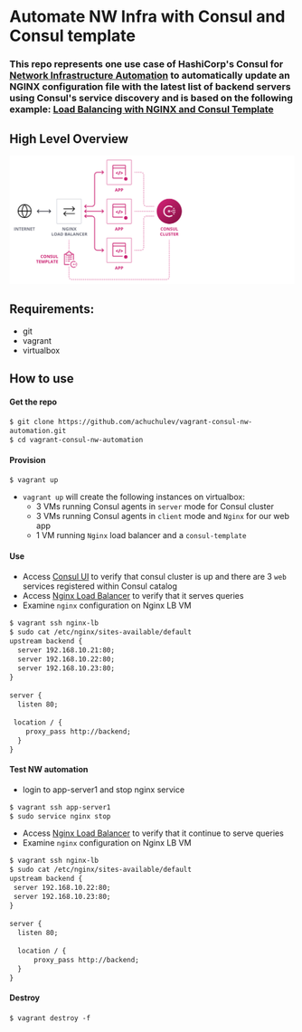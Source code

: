 # Automate NW Infra with Consul and Consul template 

### This repo represents one use case of HashiCorp's Consul for [Network Infrastructure Automation](https://www.consul.io/use-cases/network-infrastructure-automation) to automatically update an NGINX configuration file with the latest list of backend servers using Consul's service discovery and is based on the following example: [Load Balancing with NGINX and Consul Template](https://learn.hashicorp.com/tutorials/consul/load-balancing-nginx) 

## High Level Overview

<img src="diagram/consul-nginx-template-arch.PNG" />

## Requirements:

- git
- vagrant
- virtualbox

## How to use

#### Get the repo

```
$ git clone https://github.com/achuchulev/vagrant-consul-nw-automation.git
$ cd vagrant-consul-nw-automation
```
#### Provision

```
$ vagrant up
```

- `vagrant up` will create the following instances on virtualbox:
  -  3 VMs running Consul agents in `server` mode for Consul cluster
  -  3 VMs running Consul agents in `client` mode and `Nginx` for our web app
  -  1 VM running `Nginx` load balancer and a `consul-template`

#### Use
  - Access [Consul UI](http://192.168.10.11:8500/ui/) to verify that consul cluster is up and there are 3 `web` services registered within Consul catalog
  - Access [Nginx Load Balancer](http://192.168.10.10) to verify that it serves queries
  - Examine `nginx` configuration on Nginx LB VM
  
  ```
  $ vagrant ssh nginx-lb
  $ sudo cat /etc/nginx/sites-available/default
  upstream backend {
    server 192.168.10.21:80;
    server 192.168.10.22:80;
    server 192.168.10.23:80;
  }

  server {
    listen 80;

   location / {
      proxy_pass http://backend;
    }
  }
  ```

#### Test NW automation
 - login to app-server1 and stop nginx service
 
 ```
 $ vagrant ssh app-server1
 $ sudo service nginx stop
 ```
 
 - Access [Nginx Load Balancer](http://192.168.10.10) to verify that it continue to serve queries
 - Examine `nginx` configuration on Nginx LB VM
 
 ```
 $ vagrant ssh nginx-lb
 $ sudo cat /etc/nginx/sites-available/default
 upstream backend {
  server 192.168.10.22:80;
  server 192.168.10.23:80;
 }

 server {
   listen 80;

   location / {
       proxy_pass http://backend;
   }
 }
 ```
 
#### Destroy

```
$ vagrant destroy -f
```

